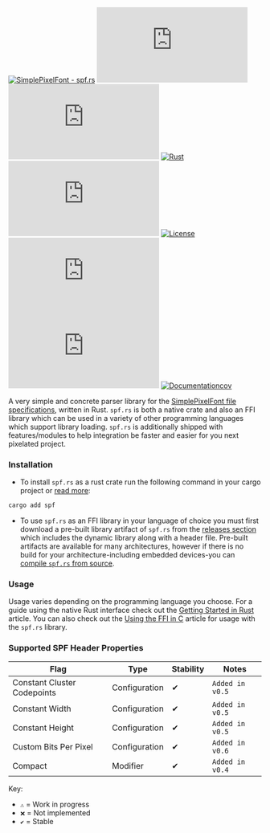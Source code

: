 [![SimplePixelFont - spf.rs](https://img.shields.io/static/v1?label=SimplePixelFont&message=spf.rs&color=orange&logo=github)](https://github.com/SimplePixelFont/spf.rs "Go to GitHub repo")
[![stars - spf.rs](https://img.shields.io/github/stars/SimplePixelFont/spf.rs?style=social)](https://github.com/SimplePixelFont/spf.rs)
[![forks - spf.rs](https://img.shields.io/github/forks/SimplePixelFont/spf.rs?style=social)](https://github.com/SimplePixelFont/spf.rs)
[![Rust](https://github.com/SimplePixelFont/spf.rs/workflows/Rust/badge.svg)](https://github.com/SimplePixelFont/spf.rs/actions?query=workflow:"rust")
[![GitHub tag](https://img.shields.io/github/tag/SimplePixelFont/spf.rs?include_prereleases=&sort=semver&color=orange)](https://github.com/SimplePixelFont/spf.rs/releases/)
[![License](https://img.shields.io/badge/License-Unlicense-orange)](#license)
[![issues - spf.rs](https://img.shields.io/github/issues/SimplePixelFont/spf.rs)](https://github.com/SimplePixelFont/spf.rs/issues)
[![Codecov](https://img.shields.io/codecov/c/gh/SimplePixelFont/spf.rs)](https://codecov.io/gh/SimplePixelFont/spf.rs)
[![Documentationcov](https://img.shields.io/endpoint?url=https://gist.githubusercontent.com/The-Nice-One/cfebb0fe555ac7e77ada109c469cdeb4/raw/e8c667fb382431ea52d58c95536d678dbb91ad47/badge.json)](https://gist.github.com/The-Nice-One/cfebb0fe555ac7e77ada109c469cdeb4#file-documentation-md)

A very simple and concrete parser library for the [SimplePixelFont file specifications](https://github.com/SimplePixelFont/Specification), written in Rust. `spf.rs` is both a native crate and also an FFI library which can be used  in a variety of other programming languages which support library loading. `spf.rs` is additionally shipped with features/modules to help integration be faster and easier for you next pixelated project.

### Installation

- To install `spf.rs` as a rust crate run the following command in your cargo project or [read more](https://docs.rs/spf/latest/spf/articles/installing/index.html#installing-with-cargo-and-rust):
```sh
cargo add spf
```

- To use `spf.rs` as an FFI library in your language of choice you must first download a pre-built library artifact of `spf.rs` from the [releases section](https://github.com/SimplePixelFont/spf.rs/releases) which includes the dynamic library along with a header file. Pre-built artifacts are available for many architectures, however if there is no build for your architecture-including embedded devices-you can [compile `spf.rs` from source](https://docs.rs/spf/latest/spf/articles/installing/index.html#compiling-spfrs-from-source).

### Usage

Usage varies depending on the programming language you choose. For a guide using the native Rust interface check out the [Getting Started in Rust](https://docs.rs/spf/latest/spf/articles/getting_started/index.html) article. You can also check out the [Using the FFI in C](https://docs.rs/spf/latest/spf/articles/c_usage/index.html) article for usage with the `spf.rs` library.

### Supported SPF Header Properties
| Flag | Type | Stability | Notes |
| --- | --- | --- | --- |
| Constant Cluster Codepoints | Configuration | ✔ | `Added in v0.5` |
| Constant Width | Configuration | ✔ | `Added in v0.5` |
| Constant Height | Configuration | ✔ | `Added in v0.5` |
| Custom Bits Per Pixel | Configuration | ✔ | `Added in v0.6` |
| Compact | Modifier | ✔ | `Added in v0.4` |

Key:
- `⚠️` = Work in progress
- `❌` = Not implemented
- `✔` = Stable
